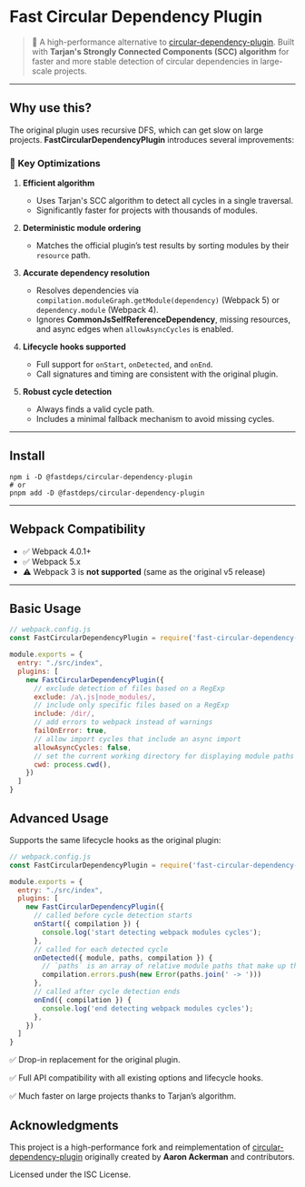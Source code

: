 # Fast Circular Dependency Plugin

> 🚀 A high-performance alternative to [circular-dependency-plugin](https://github.com/aackerman/circular-dependency-plugin).
> Built with **Tarjan's Strongly Connected Components (SCC) algorithm** for faster and more stable detection of circular dependencies in large-scale projects.

---

## Why use this?

The original plugin uses recursive DFS, which can get slow on large projects.
**FastCircularDependencyPlugin** introduces several improvements:

### 🔧 Key Optimizations
1. **Efficient algorithm**
   - Uses Tarjan's SCC algorithm to detect all cycles in a single traversal.
   - Significantly faster for projects with thousands of modules.

2. **Deterministic module ordering**
   - Matches the official plugin’s test results by sorting modules by their `resource` path.

3. **Accurate dependency resolution**
   - Resolves dependencies via `compilation.moduleGraph.getModule(dependency)` (Webpack 5) or `dependency.module` (Webpack 4).
   - Ignores **CommonJsSelfReferenceDependency**, missing resources, and async edges when `allowAsyncCycles` is enabled.

4. **Lifecycle hooks supported**
   - Full support for `onStart`, `onDetected`, and `onEnd`.
   - Call signatures and timing are consistent with the original plugin.

5. **Robust cycle detection**
   - Always finds a valid cycle path.
   - Includes a minimal fallback mechanism to avoid missing cycles.

---
## Install
```shell
npm i -D @fastdeps/circular-dependency-plugin
# or
pnpm add -D @fastdeps/circular-dependency-plugin
```

---

## Webpack Compatibility
- ✅ Webpack 4.0.1+
- ✅ Webpack 5.x
- ⚠️ Webpack 3 is **not supported** (same as the original v5 release)

---

## Basic Usage

```js
// webpack.config.js
const FastCircularDependencyPlugin = require('fast-circular-dependency-plugin')

module.exports = {
  entry: "./src/index",
  plugins: [
    new FastCircularDependencyPlugin({
      // exclude detection of files based on a RegExp
      exclude: /a\.js|node_modules/,
      // include only specific files based on a RegExp
      include: /dir/,
      // add errors to webpack instead of warnings
      failOnError: true,
      // allow import cycles that include an async import
      allowAsyncCycles: false,
      // set the current working directory for displaying module paths
      cwd: process.cwd(),
    })
  ]
}
```

## Advanced Usage

Supports the same lifecycle hooks as the original plugin:
```jsx
// webpack.config.js
const FastCircularDependencyPlugin = require('fast-circular-dependency-plugin')

module.exports = {
  entry: "./src/index",
  plugins: [
    new FastCircularDependencyPlugin({
      // called before cycle detection starts
      onStart({ compilation }) {
        console.log('start detecting webpack modules cycles');
      },
      // called for each detected cycle
      onDetected({ module, paths, compilation }) {
        // `paths` is an array of relative module paths that make up the cycle
        compilation.errors.push(new Error(paths.join(' -> ')))
      },
      // called after cycle detection ends
      onEnd({ compilation }) {
        console.log('end detecting webpack modules cycles');
      },
    })
  ]
}

```

✅ Drop-in replacement for the original plugin.

✅ Full API compatibility with all existing options and lifecycle hooks.

✅ Much faster on large projects thanks to Tarjan’s algorithm.


## Acknowledgments

This project is a high-performance fork and reimplementation of
[circular-dependency-plugin](https://github.com/aackerman/circular-dependency-plugin)
originally created by **Aaron Ackerman** and contributors.

Licensed under the ISC License.
